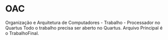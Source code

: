 # OAC
Organização e Arquitetura de  Computadores - Trabalho - Processador no Quartus
Todo o trabalho precisa ser aberto no Quartus. Arquivo Principal é o TrabalhoFinal.
